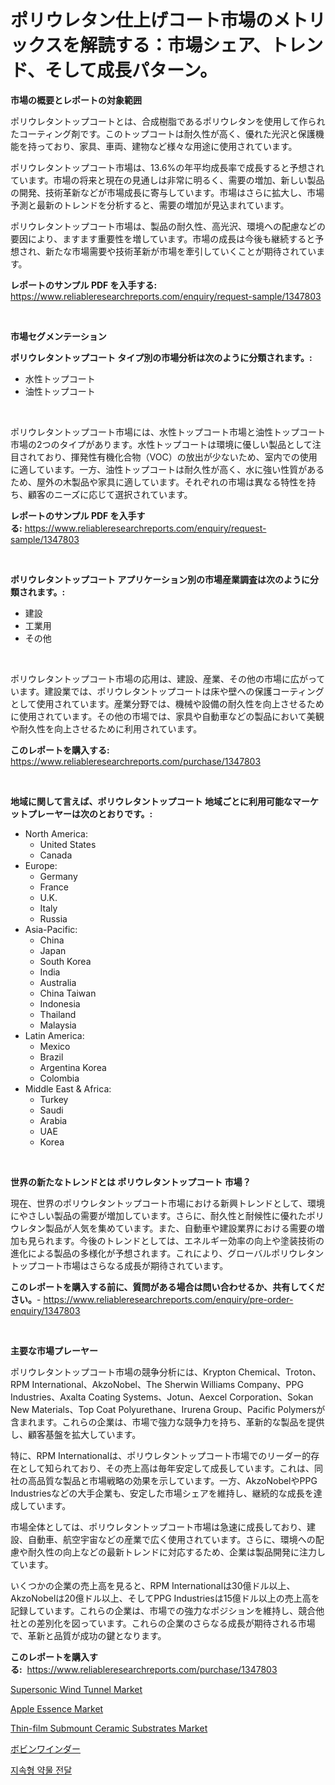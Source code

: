 <p><h1>ポリウレタン仕上げコート市場のメトリックスを解読する：市場シェア、トレンド、そして成長パターン。</h1></p><p><strong>市場の概要とレポートの対象範囲</strong></p>
<p><p>ポリウレタントップコートとは、合成樹脂であるポリウレタンを使用して作られたコーティング剤です。このトップコートは耐久性が高く、優れた光沢と保護機能を持っており、家具、車両、建物など様々な用途に使用されています。</p><p>ポリウレタントップコート市場は、13.6%の年平均成長率で成長すると予想されています。市場の将来と現在の見通しは非常に明るく、需要の増加、新しい製品の開発、技術革新などが市場成長に寄与しています。市場はさらに拡大し、市場予測と最新のトレンドを分析すると、需要の増加が見込まれています。</p><p>ポリウレタントップコート市場は、製品の耐久性、高光沢、環境への配慮などの要因により、ますます重要性を増しています。市場の成長は今後も継続すると予想され、新たな市場需要や技術革新が市場を牽引していくことが期待されています。</p></p>
<p><strong>レポートのサンプル PDF を入手する:</strong> <a href="https://www.reliableresearchreports.com/enquiry/request-sample/1347803">https://www.reliableresearchreports.com/enquiry/request-sample/1347803</a></p>
<p>&nbsp;</p>
<p><strong>市場セグメンテーション</strong></p>
<p><strong>ポリウレタントップコート タイプ別の市場分析は次のように分類されます。:</strong></p>
<p><ul><li>水性トップコート</li><li>油性トップコート</li></ul></p>
<p>&nbsp;</p>
<p><p>ポリウレタントップコート市場には、水性トップコート市場と油性トップコート市場の2つのタイプがあります。水性トップコートは環境に優しい製品として注目されており、揮発性有機化合物（VOC）の放出が少ないため、室内での使用に適しています。一方、油性トップコートは耐久性が高く、水に強い性質があるため、屋外の木製品や家具に適しています。それぞれの市場は異なる特性を持ち、顧客のニーズに応じて選択されています。</p></p>
<p><strong>レポートのサンプル PDF を入手する:</strong>&nbsp;<a href="https://www.reliableresearchreports.com/enquiry/request-sample/1347803">https://www.reliableresearchreports.com/enquiry/request-sample/1347803</a></p>
<p>&nbsp;</p>
<p><strong> ポリウレタントップコート アプリケーション別の市場産業調査は次のように分類されます。:</strong></p>
<p><ul><li>建設</li><li>工業用</li><li>その他</li></ul></p>
<p>&nbsp;</p>
<p><p>ポリウレタントップコート市場の応用は、建設、産業、その他の市場に広がっています。建設業では、ポリウレタントップコートは床や壁への保護コーティングとして使用されています。産業分野では、機械や設備の耐久性を向上させるために使用されています。その他の市場では、家具や自動車などの製品において美観や耐久性を向上させるために利用されています。</p></p>
<p><strong>このレポートを購入する:</strong>&nbsp; <a href="https://www.reliableresearchreports.com/purchase/1347803">https://www.reliableresearchreports.com/purchase/1347803</a></p>
<p>&nbsp;</p>
<p><strong>地域に関して言えば、ポリウレタントップコート 地域ごとに利用可能なマーケットプレーヤーは次のとおりです。:</strong></p>
<p><ul>
    <li>
        North America:
        <ul>
            <li>United States</li>
            <li>Canada</li>
        </ul>
    </li>
    <li>
        Europe:
        <ul>
            <li>Germany</li>
            <li>France</li>
            <li>U.K.</li>
            <li>Italy</li>
            <li>Russia</li>
        </ul>
    </li>
    <li>
        Asia-Pacific:
        <ul>
            <li>China</li>
            <li>Japan</li>
            <li>South Korea</li>
            <li>India</li>
            <li>Australia</li>
            <li>China Taiwan</li>
            <li>Indonesia</li>
            <li>Thailand</li>
            <li>Malaysia</li>
        </ul>
    </li>
    <li>
        Latin America:
        <ul>
            <li>Mexico</li>
            <li>Brazil</li>
            <li>Argentina Korea</li>
            <li>Colombia</li>
        </ul>
    </li>
    <li>
        Middle East & Africa:
        <ul>
            <li>Turkey</li>
            <li>Saudi</li>
            <li>Arabia</li>
            <li>UAE</li>
            <li>Korea</li>
        </ul>
    </li>
    </ul></p>
<p>&nbsp;</p>
<p><strong>世界の新たなトレンドとは ポリウレタントップコート 市場？</strong></p>
<p><p>現在、世界のポリウレタントップコート市場における新興トレンドとして、環境にやさしい製品の需要が増加しています。さらに、耐久性と耐候性に優れたポリウレタン製品が人気を集めています。また、自動車や建設業界における需要の増加も見られます。今後のトレンドとしては、エネルギー効率の向上や塗装技術の進化による製品の多様化が予想されます。これにより、グローバルポリウレタントップコート市場はさらなる成長が期待されています。</p></p>
<p><strong>このレポートを購入する前に、質問がある場合は問い合わせるか、共有してください。</strong>- <a href="https://www.reliableresearchreports.com/enquiry/pre-order-enquiry/1347803">https://www.reliableresearchreports.com/enquiry/pre-order-enquiry/1347803</a></p>
<p>&nbsp;</p>
<p><strong>主要な市場プレーヤー</strong></p>
<p><p>ポリウレタントップコート市場の競争分析には、Krypton Chemical、Troton、RPM International、AkzoNobel、The Sherwin Williams Company、PPG Industries、Axalta Coating Systems、Jotun、Aexcel Corporation、Sokan New Materials、Top Coat Polyurethane、Irurena Group、Pacific Polymersが含まれます。これらの企業は、市場で強力な競争力を持ち、革新的な製品を提供し、顧客基盤を拡大しています。</p><p>特に、RPM Internationalは、ポリウレタントップコート市場でのリーダー的存在として知られており、その売上高は毎年安定して成長しています。これは、同社の高品質な製品と市場戦略の効果を示しています。一方、AkzoNobelやPPG Industriesなどの大手企業も、安定した市場シェアを維持し、継続的な成長を達成しています。</p><p>市場全体としては、ポリウレタントップコート市場は急速に成長しており、建設、自動車、航空宇宙などの産業で広く使用されています。さらに、環境への配慮や耐久性の向上などの最新トレンドに対応するため、企業は製品開発に注力しています。</p><p>いくつかの企業の売上高を見ると、RPM Internationalは30億ドル以上、AkzoNobelは20億ドル以上、そしてPPG Industriesは15億ドル以上の売上高を記録しています。これらの企業は、市場での強力なポジションを維持し、競合他社との差別化を図っています。これらの企業のさらなる成長が期待される市場で、革新と品質が成功の鍵となります。</p></p>
<p><strong>このレポートを購入する:</strong>&nbsp;&nbsp;<a href="https://www.reliableresearchreports.com/purchase/1347803">https://www.reliableresearchreports.com/purchase/1347803</a></p>
<p><p><a href="https://issuu.com/reportprime-2/docs/supersonic-wind-tunnel-market-size-2030.pptx">Supersonic Wind Tunnel Market</a></p><p><a href="https://fearless-okapi-6c8.notion.site/Apple-Essence-Market-Size-Growing-and-Forecasted-for-period-from-2024-2031-and-provides-complete-m-130ef6d632f046e0b2d57a57c05960e3">Apple Essence Market</a></p><p><a href="https://github.com/johnbach50/Market-Research-Report-List-2/blob/main/thin-film-submount-ceramic-substrates-market.md">Thin-film Submount Ceramic Substrates Market</a></p><p><a href="https://github.com/NashBeahan2023/Market-Research-Report-List-1/blob/main/807127513819.md">ボビンワインダー</a></p><p><a href="https://github.com/vsap75a286l/Market-Research-Report-List-1/blob/main/906491712784.md">지속형 약물 전달</a></p></p>